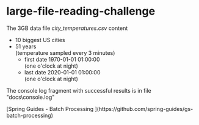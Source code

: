 # large-file-reading-challenge
<p>The 3GB data file <i>city_temperatures.csv</i> content</p>
<ul>
<li>10 biggest US cities</li>
<li>51 years<br>
    (temperature sampled every 3 minutes)
    <ul>
        <li>first date 1970-01-01 01:00:00<br>
        (one o'clock at night)</li>
        <li>last  date 2020-01-01 01:00:00<br>
        (one o'clock at night)</li>
    </ul>
    </li>
</ul>
<p>The console log fragment with successful results is in file "docs\console.log"</p>
[Spring Guides - Batch Processing ](https://github.com/spring-guides/gs-batch-processing)

